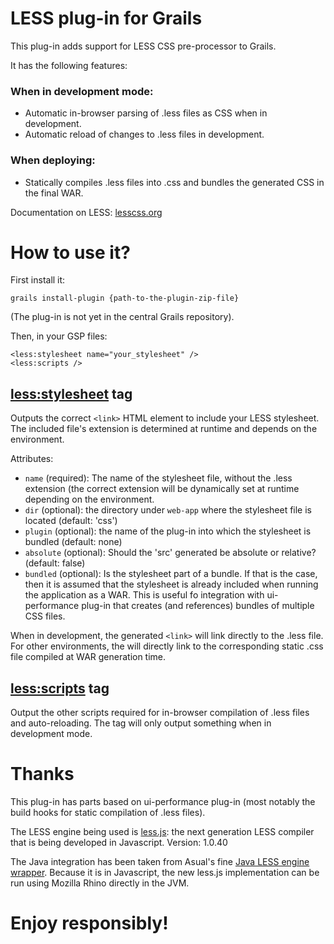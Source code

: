# LESS plug-in for Grails

This plug-in adds support for LESS CSS pre-processor to Grails.

It has the following features:

### When in development mode:
 * Automatic in-browser parsing of .less files as CSS when in development.
 * Automatic reload of changes to .less files in development.

### When deploying:
 * Statically compiles .less files into .css and bundles the generated CSS in the final WAR.

Documentation on LESS: [lesscss.org](http://lesscss.org)


# How to use it?

First install it:

    grails install-plugin {path-to-the-plugin-zip-file}

(The plug-in is not yet in the central Grails repository).

Then, in your GSP files:

    <less:stylesheet name="your_stylesheet" />
    <less:scripts />


## <less:stylesheet> tag

Outputs the correct `<link>` HTML element to include your LESS stylesheet.
The included file's extension is determined at runtime and depends on the environment.

Attributes:

  * `name` (required): The name of the stylesheet file, without the .less extension (the correct extension will be dynamically
  set at runtime depending on the environment.
  * `dir` (optional): the directory under `web-app` where the stylesheet file is located (default: 'css')
  * `plugin` (optional): the name of the plug-in into which the stylesheet is bundled (default: none)
  * `absolute` (optional): Should the 'src' generated be absolute or relative? (default: false)
  * `bundled` (optional): Is the stylesheet part of a bundle. If that is the case, then it is assumed that
  the stylesheet is already included when running the application as a WAR. This is useful fo
  integration with ui-performance plug-in that creates (and references) bundles of multiple CSS files.

When in development, the generated `<link>` will link directly to the .less file.
For other environments, the <link> will directly link to the corresponding static .css file
compiled at WAR generation time.

## <less:scripts> tag

Output the other scripts required for in-browser compilation of .less files and auto-reloading.
The tag will only output something when in development mode.


# Thanks

This plug-in has parts based on ui-performance plug-in (most notably the build hooks for static compilation of .less files).

The LESS engine being used is [less.js](https://github.com/cloudhead/less.js/tree/): the next generation LESS compiler that is being developed in Javascript.
Version: 1.0.40

The Java integration has been taken from Asual's fine [Java LESS engine wrapper](https://github.com/asual/lesscss-engine).
Because it is in Javascript, the new less.js implementation can be run using Mozilla Rhino directly in the JVM.

# Enjoy responsibly!
